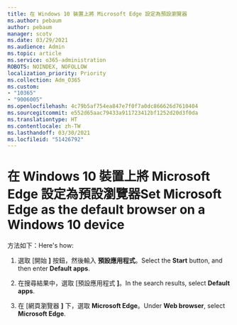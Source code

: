 ```yaml
---
title: 在 Windows 10 裝置上將 Microsoft Edge 設定為預設瀏覽器
ms.author: pebaum
author: pebaum
manager: scotv
ms.date: 03/29/2021
ms.audience: Admin
ms.topic: article
ms.service: o365-administration
ROBOTS: NOINDEX, NOFOLLOW
localization_priority: Priority
ms.collection: Adm_O365
ms.custom:
- "10365"
- "9006005"
ms.openlocfilehash: 4c79b5af754ea847e7f0f7a0dc866626d7610404
ms.sourcegitcommit: e552d65aac79433a911723412bf1252d20d3f0da
ms.translationtype: HT
ms.contentlocale: zh-TW
ms.lasthandoff: 03/30/2021
ms.locfileid: "51426792"
---
```

# <a name="set-microsoft-edge-as-the-default-browser-on-a-windows-10-device"></a><span data-ttu-id="aaa33-102">在 Windows 10 裝置上將 Microsoft Edge 設定為預設瀏覽器</span><span class="sxs-lookup"><span data-stu-id="aaa33-102">Set Microsoft Edge as the default browser on a Windows 10 device</span></span>

<span data-ttu-id="aaa33-103">方法如下：</span><span class="sxs-lookup"><span data-stu-id="aaa33-103">Here's how:</span></span>

1. <span data-ttu-id="aaa33-104">選取 [開始 **]** 按鈕，然後輸入 **預設應用程式**。</span><span class="sxs-lookup"><span data-stu-id="aaa33-104">Select the **Start** button, and then enter **Default apps**.</span></span>

1. <span data-ttu-id="aaa33-105">在搜尋結果中，選取 [預設應用程式 **]**。</span><span class="sxs-lookup"><span data-stu-id="aaa33-105">In the search results, select **Default apps**.</span></span>

1. <span data-ttu-id="aaa33-106">在 [網頁瀏覽器 **]** 下，選取 **Microsoft Edge**。</span><span class="sxs-lookup"><span data-stu-id="aaa33-106">Under **Web browser**, select **Microsoft Edge**.</span></span>
